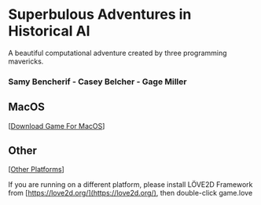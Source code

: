 # Superbulous Adventures in Historical AI

A beautiful computational adventure created by three programming mavericks.

### Samy Bencherif - Casey Belcher - Gage Miller

## MacOS

[[Download Game For MacOS](https://github.com/SamyBencherif/csc333-history-of-ai-hosted/releases/download/0.0.1/history-of-ai-macOS.zip)]

## Other

[[Other Platforms](https://github.com/SamyBencherif/csc333-history-of-ai-hosted/releases/download/0.0.1/history-of-ai-multiplatform.love)]

If you are running on a different platform, please install LÖVE2D Framework from [https://love2d.org/](https://love2d.org/), then double-click game.love
